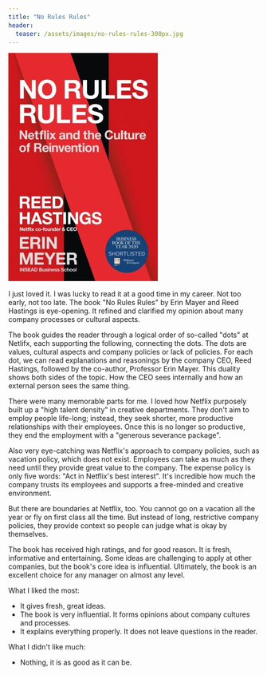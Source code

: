 ```yaml
---
title: "No Rules Rules"
header:
  teaser: /assets/images/no-rules-rules-300px.jpg
---
```


![](/assets/images/no-rules-rules-300px.jpg)

I just loved it. I was lucky to read it at a good time in my career. Not too early, not too late. The book "No Rules Rules" by Erin Mayer and Reed Hastings is eye-opening. It refined and clarified my opinion about many company processes or cultural aspects.

The book guides the reader through a logical order of so-called "dots" at Netlifx, each supporting the following, connecting the dots. The dots are values, cultural aspects and company policies or lack of policies. For each dot, we can read explanations and reasonings by the company CEO, Reed Hastings, followed by the co-author, Professor Erin Mayer. This duality shows both sides of the topic. How the CEO sees internally and how an external person sees the same thing.

There were many memorable parts for me. I loved how Netflix purposely built up a "high talent density" in creative departments. They don't aim to employ people life-long; instead, they seek shorter, more productive relationships with their employees. Once this is no longer so productive, they end the employment with a "generous severance package".

Also very eye-catching was Netflix's approach to company policies, such as vacation policy, which does not exist. Employees can take as much as they need until they provide great value to the company. The expense policy is only five words: "Act in Netflix's best interest". It's incredible how much the company trusts its employees and supports a free-minded and creative environment.

But there are boundaries at Netflix, too. You cannot go on a vacation all the year or fly on first class all the time. But instead of long, restrictive company policies, they provide context so people can judge what is okay by themselves.

The book has received high ratings, and for good reason. It is fresh, informative and entertaining. Some ideas are challenging to apply at other companies, but the book's core idea is influential. Ultimately, the book is an excellent choice for any manager on almost any level.

What I liked the most:
- It gives fresh, great ideas.
- The book is very influential. It forms opinions about company cultures and processes.
- It explains everything properly. It does not leave questions in the reader.

What I didn't like much:
- Nothing, it is as good as it can be. 
